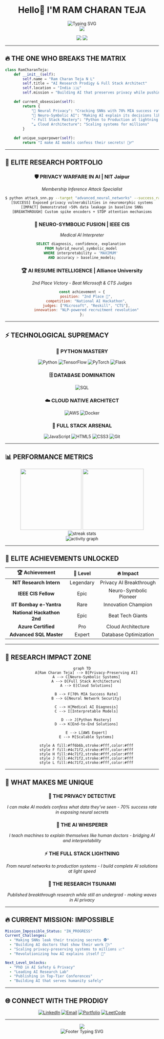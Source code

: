 # <div align="center"> Hello👋 I'M RAM CHARAN TEJA </div>

<div align="center">
  <img src="https://readme-typing-svg.herokuapp.com?font=Fira+Code&size=35&duration=3000&pause=1000&color=FF6B6B&center=true&vCenter=true&width=800&lines=AI+RESEARCH+PRODIGY+🧠;FULL+STACK+ARCHITECT+⚡;PYTHON+MASTER+🐍;CLOUD+NATIVE+DEVELOPER+☁️;NEUROMORPHIC+AI+PIONEER+🔬" alt="Typing SVG" />
</div>

<div align="center">
  <img src="https://capsule-render.vercel.app/api?type=waving&color=gradient&customColorList=6,11,20&height=150&section=header&text=&fontSize=0"/>
</div>

<p align="center">
  <img src="https://komarev.com/ghpvc/?username=RamCharanTeja-22&label=Profile%20Views&color=ff6b6b&style=for-the-badge" />
  <img src="https://img.shields.io/badge/Focus-Python%20FullStack-ff6b6b?style=for-the-badge" />
</p>

---

## 🔥 THE ONE WHO BREAKS THE MATRIX

```python
class RamCharanTeja:
    def __init__(self):
        self.name = "Ram Charan Teja N L"
        self.title = "AI Research Prodigy & Full Stack Architect"
        self.location = "India 🇮🇳"
        self.mission = "Building AI that preserves privacy while pushing boundaries"
        
    def current_obsession(self):
        return {
            "🧠 Neural Privacy": "Cracking SNNs with 70% MIA success rate",
            "🔬 Neuro-Symbolic AI": "Making AI explain its decisions like a doctor",
            "⚡ Full Stack Mastery": "Python to Production at lightning speed",
            "☁️ Cloud Architecture": "Scaling systems for millions"
        }
    
    def unique_superpower(self):
        return "I make AI models confess their secrets! 🕵️‍♂️"
```

---

## 🧬 ELITE RESEARCH PORTFOLIO

<div align="center">

### 🛡️ **PRIVACY WARFARE IN AI** | NIT Jaipur
*Membership Inference Attack Specialist*
```bash
$ python attack_snn.py --target "advanced_neural_networks" --success_rate 0.70
[SUCCESS] Exposed privacy vulnerabilities in neuromorphic systems
[IMPACT] Demonstrated >50% data leakage in baseline SNNs
[BREAKTHROUGH] Custom spike encoders + STDP attention mechanisms
```

### 🧠 **NEURO-SYMBOLIC FUSION** | IEEE CIS  
*Medical AI Interpreter*
```sql
SELECT diagnosis, confidence, explanation 
FROM hybrid_neural_symbolic_model 
WHERE interpretability = 'MAXIMUM' 
AND accuracy > baseline_models;
```

### 🏆 **AI RESUME INTELLIGENCE** | Alliance University
*2nd Place Victory - Beat Microsoft & CTS Judges*
```javascript
const achievement = {
    position: "2nd Place 🥈",
    competition: "National AI Hackathon",
    judges: ["Microsoft", "Reskill", "CTS"],
    innovation: "NLP-powered recruitment revolution"
};
```

</div>

---

## ⚡ TECHNOLOGICAL SUPREMACY

<div align="center">

### 🐍 **PYTHON MASTERY**
![Python](https://img.shields.io/badge/Python-Master-3776AB?style=for-the-badge&logo=python&logoColor=white&labelColor=black)
![TensorFlow](https://img.shields.io/badge/TensorFlow-Expert-FF6F00?style=for-the-badge&logo=tensorflow&logoColor=white&labelColor=black)
![PyTorch](https://img.shields.io/badge/PyTorch-Neural%20Architect-EE4C2C?style=for-the-badge&logo=pytorch&logoColor=white&labelColor=black)
![Flask](https://img.shields.io/badge/Flask-API%20Master-000000?style=for-the-badge&logo=flask&logoColor=white&labelColor=black)

### 🗄️ **DATABASE DOMINATION**
![SQL](https://img.shields.io/badge/SQL-Advanced-4479A1?style=for-the-badge&logo=mysql&logoColor=white&labelColor=black)

### ☁️ **CLOUD NATIVE ARCHITECT**
![AWS](https://img.shields.io/badge/Amazon%20AWS-Certified-232F3E?style=for-the-badge&logo=amazon-aws&logoColor=white&labelColor=black)
![Docker](https://img.shields.io/badge/Docker-Container%20Pro-2496ED?style=for-the-badge&logo=docker&logoColor=white&labelColor=black)

### 🔧 **FULL STACK ARSENAL**
![JavaScript](https://img.shields.io/badge/JavaScript-ES6+-F7DF1E?style=for-the-badge&logo=javascript&logoColor=black&labelColor=black)
![HTML5](https://img.shields.io/badge/HTML5-Semantic-E34F26?style=for-the-badge&logo=html5&logoColor=white&labelColor=black)
![CSS3](https://img.shields.io/badge/CSS3-Modern-1572B6?style=for-the-badge&logo=css3&logoColor=white&labelColor=black)
![Git](https://img.shields.io/badge/Git-Version%20Control-F05032?style=for-the-badge&logo=git&logoColor=white&labelColor=black)

</div>

---

## 📊 PERFORMANCE METRICS

<div align="center">
  <img height="200em" src="https://github-readme-stats.vercel.app/api?username=RamCharanTeja-22&show_icons=true&theme=radical&include_all_commits=true&count_private=true&hide_border=true&bg_color=0d1117&title_color=ff6b6b&icon_color=ff6b6b&text_color=c9d1d9"/>
  <img height="200em" src="https://github-readme-stats.vercel.app/api/top-langs/?username=RamCharanTeja-22&layout=compact&langs_count=10&theme=radical&hide_border=true&bg_color=0d1117&title_color=ff6b6b&text_color=c9d1d9"/>
</div>

<div align="center">
  <img src="https://github-readme-streak-stats.herokuapp.com?user=RamCharanTeja-22&theme=radical&hide_border=true&background=0d1117&stroke=ff6b6b&ring=ff6b6b&fire=ff6b6b&currStreakLabel=ff6b6b&sideLabels=c9d1d9&currStreakNum=c9d1d9&sideNums=c9d1d9&dates=c9d1d9" alt="streak stats"/>
</div>

<div align="center">
  <img src="https://github-readme-activity-graph.vercel.app/graph?username=RamCharanTeja-22&bg_color=0d1117&color=c9d1d9&line=ff6b6b&point=ff6b6b&area=true&hide_border=true" alt="activity graph"/>
</div>

---

## 🎯 ELITE ACHIEVEMENTS UNLOCKED

<div align="center">

| 🏆 Achievement | 🌟 Level | 🔥 Impact |
|:-------------:|:--------:|:---------:|
| **NIT Research Intern** | Legendary | Privacy AI Breakthrough |
| **IEEE CIS Fellow** | Epic | Neuro-Symbolic Pioneer |
| **IIT Bombay e-Yantra** | Rare | Innovation Champion |
| **National Hackathon 2nd** | Epic | Beat Tech Giants |
| **Azure Certified** | Pro | Cloud Architecture |
| **Advanced SQL Master** | Expert | Database Optimization |

</div>

---

## 🚀 RESEARCH IMPACT ZONE

<div align="center">
  
```mermaid
graph TD
    A[Ram Charan Teja] --> B[Privacy-Preserving AI]
    A --> C[Neuro-Symbolic Systems]
    A --> D[Full Stack Architecture]
    A --> E[Cloud Solutions]
    
    B --> F[70% MIA Success Rate]
    B --> G[Neural Network Security]
    
    C --> H[Medical AI Diagnosis]
    C --> I[Interpretable Models]
    
    D --> J[Python Mastery]
    D --> K[End-to-End Solutions]
    
    E --> L[AWS Expert]
    E --> M[Scalable Systems]
    
    style A fill:#ff6b6b,stroke:#fff,color:#fff
    style F fill:#4c71f2,stroke:#fff,color:#fff
    style H fill:#4c71f2,stroke:#fff,color:#fff
    style J fill:#4c71f2,stroke:#fff,color:#fff
    style L fill:#4c71f2,stroke:#fff,color:#fff
```

</div>

---

## 🎪 WHAT MAKES ME UNIQUE 

<div align="center">

### 🔮 **THE PRIVACY DETECTIVE**
*I can make AI models confess what data they've seen - 70% success rate in exposing neural secrets*

### 🧠 **THE AI WHISPERER** 
*I teach machines to explain themselves like human doctors - bridging AI and interpretability*

### ⚡ **THE FULL STACK LIGHTNING**
*From neural networks to production systems - I build complete AI solutions at light speed*

### 🌊 **THE RESEARCH TSUNAMI**
*Published breakthrough research while still an undergrad - making waves in AI privacy*

</div>

---

## 🔥 CURRENT MISSION: IMPOSSIBLE

```yaml
Mission_Impossible_Status: "IN_PROGRESS"
Current_Challenges:
  - "Making SNNs leak their training secrets 🕵️"
  - "Building AI doctors that show their work 👨‍⚕️"
  - "Scaling privacy-preserving systems to millions 📈"
  - "Revolutionizing how AI explains itself 🧠"

Next_Level_Unlocks:
  - "PhD in AI Safety & Privacy"
  - "Leading AI Research Lab"
  - "Publishing in Top-Tier Conferences"
  - "Building AI that serves humanity safely"
```

---

## 🌐 CONNECT WITH THE PRODIGY

<div align="center">

[![LinkedIn](https://img.shields.io/badge/LinkedIn-Connect%20for%20AI%20Discussions-0077B5?style=for-the-badge&logo=linkedin&logoColor=white)](https://www.linkedin.com/in/n-l-ram-charan-teja-ba2b25288/)
[![Email](https://img.shields.io/badge/Email-Collaborate%20on%20Research-D14836?style=for-the-badge&logo=gmail&logoColor=white)](mailto:nlramcharanplacement@gmail.com)
[![Portfolio](https://img.shields.io/badge/Portfolio-See%20My%20AI%20Projects-000000?style=for-the-badge&logo=About.me&logoColor=white)](https://ramcharanteja-22.github.io/RAM_CHARAN_TEJA/)
[![LeetCode](https://img.shields.io/badge/LeetCode-Algorithm%20Master-FFA116?style=for-the-badge&logo=leetcode&logoColor=white)](https://(leetcode.com/u/N_L_R/))

</div>

---

<div align="center">
  <img src="https://capsule-render.vercel.app/api?type=waving&color=gradient&customColorList=6,11,20&height=150&section=footer"/>
</div>

<div align="center">
  <img src="https://readme-typing-svg.herokuapp.com?font=Fira+Code&size=20&duration=2000&pause=1000&color=FF6B6B&center=true&vCenter=true&width=600&lines=Ready+to+revolutionize+AI+together%3F+🚀;Let's+build+the+future+of+intelligent+systems!+💡" alt="Footer Typing SVG" />
</div>
